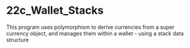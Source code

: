 # 22c_Wallet_Stacks
This program uses polymorphism to derive currencies from a super currency object, and manages them within a wallet - using a stack data structure
